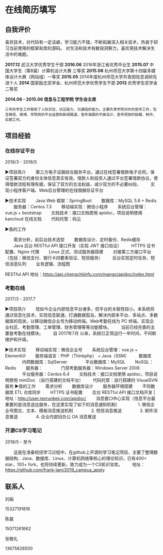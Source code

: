 # 在线简历填写

## 自我评价

喜欢技术，对代码有一定洁癖，学习能力不错，不断拓展深入相关技术，热衷于研习当前使用的框架和库的源码。  对生活和技术有敏锐洞察力，喜欢用技术解决生活中的难题。





**2017.12**  武汉大学优秀学生干部
**2016.06**  2016年浙江省优秀毕业生
**2015.07**  中国大学生（第8届）计算机设计大赛   三等奖
**2015.06**  杭州师范大学第十四届多媒体设计大赛（网站组）一等奖
**2015.05**  2014年度杭州师范大学共青团信息调研先进个人
**2014** 国家励志奖学金、杭州师范大学优秀学生干部
**2013** 优秀学生奖学金二等奖



**2014.06 - 2015.06 信息与工程学院** **学生会主席**

    三年的学生工作锻炼了人际交往、抗压能力、沟通组织能力。主要负责学院对外的宣传工作，包含微信、微博、学院网的平台运营和新闻报道，宣传海报的平面设计，宣传视频的拍摄、制作、后期工作。



## 项目经验

### 在线存证平台

2018/3 - 2018/5

▶项目简介
　　第三方电子证据综合服务平台，通过在线签署借款电子合同，保证签署双方的身份主体信息真实有效。借款人和投资人通过平台签署借款协议，使得借款流程有理有据，保证了双方的合法权益，减少双方的不必要纠纷。
　　实现小程序客户端、Web后台管理的在线借据存证平台

▶技术实现
　　Java Web 框架：SpringBoot
　　数据库：MySQL 5.6 + Redis
　　服务器：Centos 7.3
　　移动端实现：微信小程序
　　系统后台管理：vue.js + bootstrap
　　文档技术：接口文档使用 apidoc，项目说明使用 kancloud 在线文档
　　代码托管：码云

▶我的工作

　　需求分析，前后台技术选型
　　数据库设计、定时备份、Redis缓存
　　Java 后台 RESTful API 接口开发（实现 JWT 接口验证）
　　HTTPS 证书配置、Nginx 代理
　　Linux 正式、测试服务器搭建
　　对接第三方接口平台（包括：微信支付、银行卡四要素验证、短信服务）
　　后台实现定时任务、短信消息队列
　　业务逻辑、流程图



RESTful API 地址：https://api.chengchijinfu.com/mango/apidoc/index.html



### 考勤在线

2017/3 - 2017.7

▶项目简介
　　现如今企业内部信息平台诸多，但平台的关联性较小。本系统将通过信息化技术，实现信息联通，打通数据孤岛，解决内部多平台、多站点、多数据库的现状。以移动微信企业号为移动终端，Web考勤在线为 PC 终端，实现企业社区、考勤管理、工单管理、财务管理等等功能模块。
　　当前已经完善的主要是考勤在线模块。
　　自 2017年7月 以来，系统已正常运行一年时间，不间断维护和升级。

▶技术实现
　　移动端实现：微信企业号
　　系统后台管理：vue.js + ElementUI
　　服务端语言：PHP（Thinkphp） + Java（SSM）
　　数据库
　　　　内网数据库：SqlServer
　　　　平台数据库：MySQL
　　NoSQL：Redis
　　服务器：
　　　　门禁考勤服务器：Windows Server 2008
　　　　平台服务器：Centos 6.4
　　文档技术：接口文档使用 apidoc，项目说明使用 miniDoc （自行搭建的文档平台）
　　代码托管：自行搭建的 VisualSVN 服务
▶我的工作
　　需求分析
　　数据库设计
　　服务器环境搭建
　　不同数据库 ETL 仓库同步
　　HTTPS 证书配置
　　后台 RESTful API 接口文档开发 | 地址：http://user.renrunkeji.com/apidoc/
　　消息接口中心实现（信息平台最重要的是消息送达服务，在这里实现了如下的消息通知机制）
　　　　1. 微信企业号图文、文本、模板消息推送机制
　　　　2. 短信消息推送
　　　　3. 邮件消息推送
　　　　4. 企业内部旧办公 OA 消息推送



### 开源CS学习笔记

2018/5 - 至今

　　这是在准备校招学习过程中，在github上开源的学习笔记项目，主要了整理数据结构、Java、数据库、Linux、计算机网络等核心的理论知识。已有400+ star，100+ fork，也将持续更新，致力成为一个CS知识宝库。
　　地址：https://github.com/frank-lam/2019_campus_apply







## 联系人

刘娟

15327191816

陈晨

15071261662

张敬礼

13675828500
